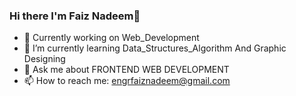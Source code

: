 ### Hi there I'm Faiz Nadeem👋

- 🔭 Currently working on  Web_Development 
- 🌱 I’m currently learning Data_Structures_Algorithm And Graphic Designing 
- 💬 Ask me about FRONTEND WEB DEVELOPMENT 
- 📫 How to reach me: engrfaiznadeem@gmail.com

